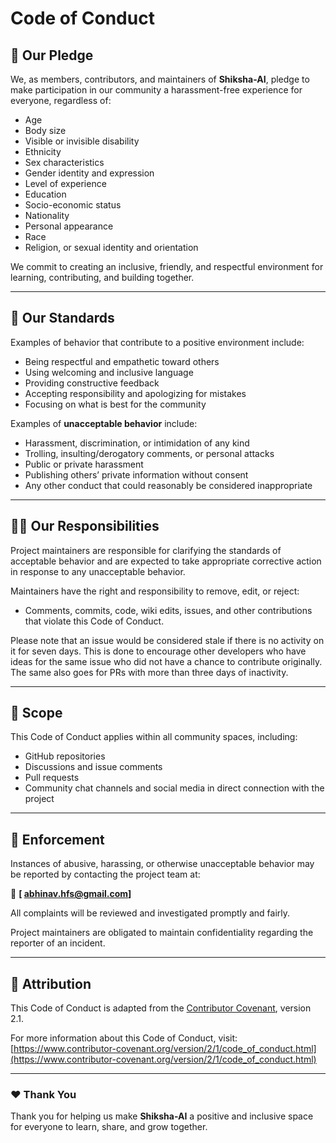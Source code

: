 # Code of Conduct

## 🌟 Our Pledge
We, as members, contributors, and maintainers of **Shiksha-AI**, pledge to make participation in our community a harassment-free experience for everyone, regardless of:
- Age
- Body size
- Visible or invisible disability
- Ethnicity
- Sex characteristics
- Gender identity and expression
- Level of experience
- Education
- Socio-economic status
- Nationality
- Personal appearance
- Race
- Religion, or sexual identity and orientation

We commit to creating an inclusive, friendly, and respectful environment for learning, contributing, and building together.

---

## 🤝 Our Standards

Examples of behavior that contribute to a positive environment include:
- Being respectful and empathetic toward others
- Using welcoming and inclusive language
- Providing constructive feedback
- Accepting responsibility and apologizing for mistakes
- Focusing on what is best for the community

Examples of **unacceptable behavior** include:
- Harassment, discrimination, or intimidation of any kind
- Trolling, insulting/derogatory comments, or personal attacks
- Public or private harassment
- Publishing others’ private information without consent
- Any other conduct that could reasonably be considered inappropriate

---

## 🧑‍💻 Our Responsibilities

Project maintainers are responsible for clarifying the standards of acceptable behavior and are expected to take appropriate corrective action in response to any unacceptable behavior.

Maintainers have the right and responsibility to remove, edit, or reject:
- Comments, commits, code, wiki edits, issues, and other contributions that violate this Code of Conduct.

Please note that an issue would be considered stale if there is no activity on it for seven days. This is done to encourage other developers who have ideas for the same issue who did not have a chance to contribute originally. The same also goes for PRs with more than three days of inactivity.

---

## 🧭 Scope

This Code of Conduct applies within all community spaces, including:
- GitHub repositories
- Discussions and issue comments
- Pull requests
- Community chat channels and social media in direct connection with the project

---

## 🚨 Enforcement

Instances of abusive, harassing, or otherwise unacceptable behavior may be reported by contacting the project team at:

📩 **[ abhinav.hfs@gmail.com]**

All complaints will be reviewed and investigated promptly and fairly.

Project maintainers are obligated to maintain confidentiality regarding the reporter of an incident.

---

## 📘 Attribution

This Code of Conduct is adapted from the [Contributor Covenant](https://www.contributor-covenant.org), version 2.1.

For more information about this Code of Conduct, visit:  
[https://www.contributor-covenant.org/version/2/1/code_of_conduct.html](https://www.contributor-covenant.org/version/2/1/code_of_conduct.html)

---

### ❤️ Thank You
Thank you for helping us make **Shiksha-AI** a positive and inclusive space for everyone to learn, share, and grow together.
